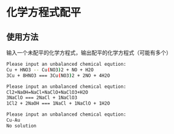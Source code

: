# 化学方程式配平

## 使用方法
输入一个未配平的化学方程式，输出配平的化学方程式（可能有多个）

~~~bash
Please input an unbalanced chemical eqution:
Cu + HNO3 -- Cu(NO3)2 + NO + H2O
3Cu + 8HNO3 === 3Cu(NO3)2 + 2NO + 4H2O
~~~

~~~bash
Please input an unbalanced chemical eqution:
Cl2+NaOH=NaCl+NaClO+NaClO3+H2O
3NaClO === 2NaCl + 1NaClO3
1Cl2 + 2NaOH === 1NaCl + 1NaClO + 1H2O
~~~

~~~bash
Please input an unbalanced chemical eqution:
Cu-Au
No solution
~~~
